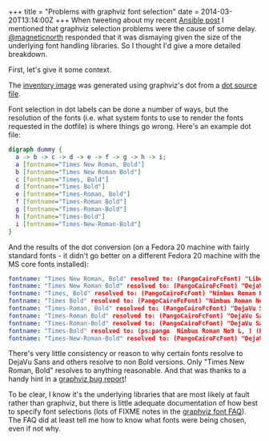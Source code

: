 +++
title = "Problems with graphviz font selection"
date = 2014-03-20T13:14:00Z
+++
When tweeting about my recent [Ansible post](/2014/03/17/ansible-layered-configuration-for-aws.html)
I mentioned that graphviz selection problems were the cause of some delay. [@magneticnorth](https://twitter.com/magneticnorth)
responded that it was dismaying given the size of the underlying font handling libraries. So I thought I'd give a more detailed
breakdown.
<!--more-->
First, let's give it some context.

The [inventory image](/images/inventory.png) was generated using graphviz's dot from 
a [dot source file](https://github.com/willthames/willthames.github.io/blob/master/dot/inventory.dot).

Font selection in dot labels can be done a number of ways, but the resolution of the fonts (i.e. 
what system fonts to use to render the fonts requested in the dotfile) is where things go wrong. 
Here's an example dot file:
```dot
digraph dummy { 
  a -> b -> c -> d -> e -> f -> g -> h -> i;
  a [fontname="Times New Roman, Bold"]
  b [fontname="Times New Roman Bold"]
  c [fontname="Times, Bold"]
  d [fontname="Times Bold"]
  e [fontname="Times-Roman, Bold"]
  f [fontname="Times-Roman Bold"]
  g [fontname="Times-Roman-Bold"]
  h [fontname="Times-Bold"]
  i [fontname="Times-New-Roman-Bold"]
}
```

And the results of the dot conversion (on a Fedora 20 machine with fairly standard fonts - it didn't
go better on a different Fedora 20 machine with the MS core fonts installed):
```yaml
fontname: "Times New Roman, Bold" resolved to: (PangoCairoFcFont) "Liberation Serif, Bold" /usr/share/fonts/liberation/LiberationSerif-Bold.ttf
fontname: "Times New Roman Bold" resolved to: (PangoCairoFcFont) "DejaVu Sans, Bold" /usr/share/fonts/dejavu/DejaVuSans-Bold.ttf
fontname: "Times, Bold" resolved to: (PangoCairoFcFont) "Nimbus Roman No9 L, Medium" /usr/share/fonts/default/Type1/n021004l.pfb
fontname: "Times Bold" resolved to: (PangoCairoFcFont) "Nimbus Roman No9 L, Medium" /usr/share/fonts/default/Type1/n021004l.pfb
fontname: "Times-Roman, Bold" resolved to: (PangoCairoFcFont) "DejaVu Sans, Bold" /usr/share/fonts/dejavu/DejaVuSans-Bold.ttf
fontname: "Times-Roman Bold" resolved to: (PangoCairoFcFont) "DejaVu Sans, Bold" /usr/share/fonts/dejavu/DejaVuSans-Bold.ttf
fontname: "Times-Roman-Bold" resolved to: (PangoCairoFcFont) "DejaVu Sans, Book" /usr/share/fonts/dejavu/DejaVuSans.ttf
fontname: "Times-Bold" resolved to: (ps:pango  Nimbus Roman No9 L, ) (PangoCairoFcFont) "Nimbus Roman No9 L, Regular" /usr/share/fonts/default/Type1/n021003l.pfb
fontname: "Times-New-Roman-Bold" resolved to: (PangoCairoFcFont) "DejaVu Sans, Book" /usr/share/fonts/dejavu/DejaVuSans.ttf
```

There's very little consistency or reason to why certain fonts resolve to DejaVu Sans and others resolve to non Bold versions.
Only "Times New Roman, Bold" resolves to anything reasonable. And that was thanks to a handy hint in a 
[graphviz bug report](http://www.graphviz.org/bugs/b1304.html)!

To be clear, I know it's the underlying libraries that are most likely at fault rather than graphviz, but there is little
adequate documentation of how best to specify font selections (lots of FIXME notes in the [graphviz font FAQ](http://www.graphviz.org/doc/fontfaq.txt)). 
The FAQ did at least tell me how to know what fonts were being chosen, even if not why. 


